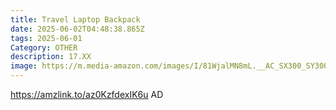 ```yaml
---
title: Travel Laptop Backpack
date: 2025-06-02T04:48:38.865Z
tags: 2025-06-01
Category: OTHER
description: 17.XX
image: https://m.media-amazon.com/images/I/81WjalMN8mL.__AC_SX300_SY300_QL70_FMwebp_.jpg
---
```

https://amzlink.to/az0KzfdexIK6u   AD